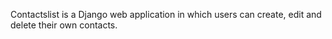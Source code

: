 Contactslist is a Django web application in which users can create, edit and delete their own contacts.
